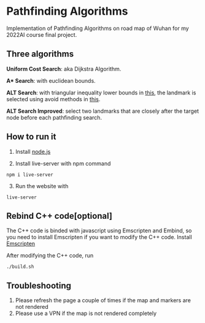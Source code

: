 # Pathfinding Algorithms

Implementation of Pathfinding Algorithms on road map of Wuhan for my 2022AI course final project.

## Three algorithms

**Uniform Cost Search**: aka Dijkstra Algorithm.

**A\* Search**: with euclidean bounds.

**ALT Search**: with triangular inequality lower bounds in [this](https://www.cs.princeton.edu/courses/archive/spr06/cos423/Handouts/GH05.pdf), the landmark is selected using avoid methods in [this](https://www.cs.princeton.edu/courses/archive/spr06/cos423/Handouts/GW05.pdf).

**ALT Search Improved**: select two landmarks that are closely after the target node before each pathfinding search.

## How to run it

1. Install [node.js](https://nodejs.org/en/download/)

2. Install live-server with npm command

```
npm i live-server
```

3. Run the website with

```
live-server
```

## Rebind C++ code[optional]

The C++ code is binded with javascript using Emscripten and Embind, so you need to install Emscripten if you want to modify the C++ code.
Install [Emscripten](https://emscripten.org/docs/getting_started/downloads.html)

After modifying the C++ code, run 
```
./build.sh
```

## Troubleshooting
1. Please refresh the page a couple of times if the map and markers are not rendered
2. Please use a VPN if the map is not rendered completely


